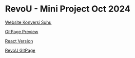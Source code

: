   RevoU - Mini Project Oct 2024
  ==============================
  
  [ Website Konversi Suhu ](https://rmp-temperature.incodiy.com/)

  [ GitPage Preview ](https://wisnuwidi.github.io/revou-30-sept-24-wisnuwidi/)

  [ React Version ](https://wisnuwidi.github.io/ReactivityTemperatureConvertion/)
  
  [RevoU GitPage](https://revou-fundamental-course.github.io/30-sept-24-wisnuwidi/)
